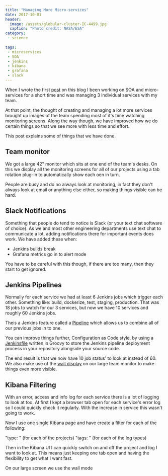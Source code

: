 ```yaml
---
title: "Managing More Micro-services"
date: 2017-10-01
header:
  image: /assets/globular-cluster-IC-4499.jpg
  caption: "Photo credit: NASA/ESA"
category:
 - science
 
tags:
 - microservices
 - SOA
 - jenkins
 - kibana
 - grafana
 - slack
---
```


When I wrote the first [post][1] on this blog I been working on SOA and micro-services
for a short time and was managing 3 individual services with my team.

At that point, the thought of creating and managing a lot more services brought up images 
of the team spending most of it's time watching monitoring screens. Along the way though, 
we have improved how we do certain things so that we see more with less time and effort.

This post explains some of things that we have done. 

## Team monitor
We got a large 42" monitor which sits at one end of the team's desks. On this we display all
the monitoring screens for all of our projects using a tab rotation plug-in to 
automatically show each oen in turn. 

People are busy and do no always look at monitoring, in fact they don't always look at email
or anything else either, so making things visible can be hard.

## Slack Notifications
Something that people do tend to notice is Slack (or your text chat software of choice). As
we and most other engineering departments use text chat to communicate a lot, adding
notifications there for important events does work. We have added these when:

* Jenkins builds break
* Grafana metrics go in to alert mode 

You have to be careful with this though, if there are too many, then they start to get ignored. 

## Jenkins Pipelines
Normally for each service we had at least 6 Jenkins jobs which trigger each other. Something
like: build, dockerize, test, staging, production. That was 18 jobs to watch for our 3 services, 
but now we have 10 services and roughly 60 Jenkins jobs.

Theis a Jenkins feature called a [Pipeline][2] which allows us to combine all of our previous 
jobs in to one. 

You can improve things further, Configuration as Code style, by using a [Jenkinsfile][3] written 
in Groovy to store the Jenkins pipeline deployment process in your repository alongside 
your source code.

The end result is that we now have 10 job status' to look at instead of 60. We also make use of 
the [wall display][4] on our large team monitor to make things even more visible.


## Kibana Filtering
With an error, access and info log for each service there is a lot of logging to look at too.
At first I kept a browser tab open for each service's error log so I could quickly check it
regularly. With the increase in service this wasn't going to work. 

Now I use one single Kibana page and have create a filter for each of the following:

"type: <project-name>" (for each of the projects)
"tags: <log-type>" (for each of the log types)

Then in the Kibana UI I can quickly switch on and off the project and log I want to look at.
This means just keeping one tab open and having the flexibility to get what I want fast. 



On our large screen we use the wall mode

[1]: http://chrismacpherson.net/dev/microxchange-berlin/
[2]: https://jenkins.io/doc/book/pipeline/
[3]: https://jenkins.io/doc/book/pipeline/jenkinsfile/
[4]: https://wiki.jenkins.io/display/JENKINS/Wall+Display+Plugin